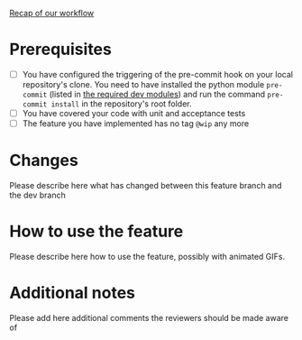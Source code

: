 [Recap of our workflow](https://github.com/softozor/shopozor-backend#pull-requests)

# Prerequisites

- [ ] You have configured the triggering of the pre-commit hook on your local repository's clone. You need to have installed the python module `pre-commit` (listed in [the required dev modules](requirements-dev.txt)) and run the command `pre-commit install` in the repository's root folder.
- [ ] You have covered your code with unit and acceptance tests
- [ ] The feature you have implemented has no tag `@wip` any more

# Changes

Please describe here what has changed between this feature branch and the dev branch

# How to use the feature

Please describe here how to use the feature, possibly with animated GIFs.

# Additional notes

Please add here additional comments the reviewers should be made aware of
